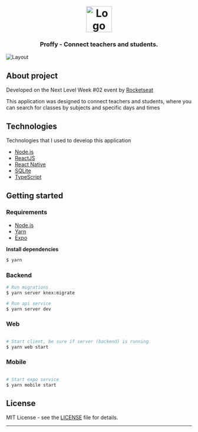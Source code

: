 <h1 align="center">
  <img src="link" alt="Logo" height="70">
</h1>

<h3 align="center">
  Proffy - Connect teachers and students.
</h3>

<img alt="Layout" src="link">

## About project

Developed on the Next Level Week #02 event by [Rocketseat](https://rocketseat.com.br/)

This application was designed to connect teachers and students, where you can search for classes by subjects and specific days and times

## Technologies

Technologies that I used to develop this application

- [Node.js](https://nodejs.org/en/)
- [ReactJS](https://reactjs.org/)
- [React Native](https://reactnative.dev/)
- [SQLite](https://www.sqlite.org/)
- [TypeScript](https://www.typescriptlang.org/)



## Getting started


### Requirements

- [Node.js](https://nodejs.org/en/)
- [Yarn](https://classic.yarnpkg.com/)
- [Expo](https://expo.io/)

**Install dependencies**

```bash
$ yarn
```


### Backend

```bash
# Run migrations
$ yarn server knex:migrate

# Run api service
$ yarn server dev

```

### Web

```bash

# Start client, be sure if server (backend) is running
$ yarn web start
```

### Mobile

```bash

# Start expo service
$ yarn mobile start
```


## License

MIT License - see the [LICENSE](LICENSE) file for details.

---
